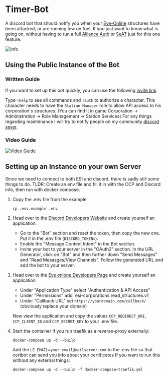 # Timer-Bot

A discord bot that should notify you when your [Eve-Online](https://www.eveonline.com) structures have been attacked, or are running low on fuel.
If you just want to know what is going on, without having to run a full [Alliance Auth](https://apps.allianceauth.org/) or [SeAT](https://github.com/eveseat/seat) just for this one feature.

![Info](https://friendly-splash.space/Tools/timer-notifications-images/info-command.png)

## Using the Public Instance of the Bot

### Written Guide
If you want to set up this bot quickly, you can use the following [invite link](https://discord.com/oauth2/authorize?client_id=1180817944813518879&permissions=3072&scope=bot).

Type `!help` to see all commands and `!auth` to authorize a character.
This character needs to have the `Station Manager` role to allow API access to his corporation's structures.
(You can find it in game Corporation -> Administration -> Role Management -> Station Services)
For any things regarding maintenance I will try to notify people on my community [discord sever](https://discord.com/invite/fT3eShrg5g).

### Video Guide

[![Video Guide](https://img.youtube.com/vi/s6n5UfaSpWg/0.jpg)](https://www.youtube.com/watch?v=s6n5UfaSpWg)

## Setting up an Instance on your own Server

Since we need to connect to both ESI and discord, there is sadly still some things to do.
TLDR: Create an env file and fill it in with the CCP and Discord info, then run with docker compose.

1. Copy the .env file from the example
    ```shell
    cp .env.example .env
    ```

2. Head over to the [Discord Developers Website](https://discord.com/developers/) and create yourself an application.
    - Go to the "Bot" section and reset the token, then copy the new one. Put it in the .env file (`DISCORD_TOKEN=`).
    - Enable the "Message Content Intent" in the Bot section.
    - Invite your bot to your server in the "OAuth2" section. In the URL Generator, click on "Bot" and then
    further down "Send Messages" and "Read Mesasges/View Channels". Follow the generated URL and add the bot to your server.

3. Head over to the [Eve onlone Developers Page](https://developers.eveonline.com/) and create yourself an application.
    - Under "Application Type" select "Authentication & API Access"
    - Under "Permissions" add `esi-corporations.read_structures.v1
    - Under "Callback URL" set `https://yourdomain.com/callback/` (obviously replace your domain)

    Now view the application and copy the values `CCP_REDIRECT_URI`, `CCP_CLIENT_ID` and `CCP_SECRET_KEY` to your .env file.

4. Start the container
    If you run traefik as a reverse-proxy externally:
    ```shell
    docker-compose up -d --build
    ```

    Add the `LE_EMAIL=your_email@mailserver.com` to the .env file so that certbot can send you info about your certificates
    If you want to run this without any external things:
    ```shell
    docker-compose up -d --build -f docker-compose+traefik.yml
    ```
